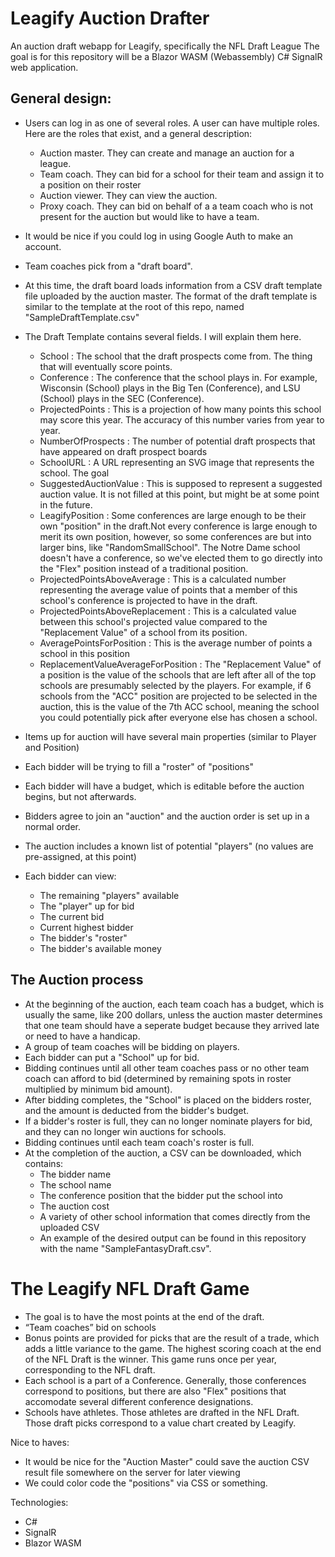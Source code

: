 # Leagify Auction Drafter
An auction draft webapp for Leagify, specifically the NFL Draft League
The goal is for this repository will be a Blazor WASM (Webassembly) C# SignalR web application.





## General design:
+ Users can log in as one of several roles. A user can have multiple roles. Here are the roles that exist, and a general description:
  - Auction master. They can create and manage an auction for a league.
  - Team coach. They can bid for a school for their team and assign it to a position on their roster
  - Auction viewer. They can view the auction.
  - Proxy coach. They can bid on behalf of a a team coach who is not present for the auction but would like to have a team.
+ It would be nice if you could log in using Google Auth to make an account.

+ Team coaches pick from a "draft board".
+ At this time, the draft board loads information from a CSV draft template file uploaded by the auction master.  The format of the draft template is similar to the template at the root of this repo, named "SampleDraftTemplate.csv"
+ The Draft Template contains several fields. I will explain them here.
  - School : The school that the draft prospects come from. The thing that will eventually score points.
  - Conference : The conference that the school plays in. For example, Wisconsin (School) plays in the Big Ten (Conference), and LSU (School) plays in the SEC (Conference).
  - ProjectedPoints : This is a projection of how many points this school may score this year. The accuracy of this number varies from year to year.
  - NumberOfProspects : The number of potential draft prospects that have appeared on draft prospect boards 
  - SchoolURL : A URL representing an SVG image that represents the school. The goal 
  - SuggestedAuctionValue : This is supposed to represent a suggested auction value. It is not filled at this point, but might be at some point in the future.
  - LeagifyPosition : Some conferences are large enough to be their own "position" in the draft.Not every conference is large enough to merit its own position, however, so some conferences are but into larger bins, like "RandomSmallSchool". The Notre Dame school doesn't have a conference, so we've elected them to go directly into the "Flex" position instead of a traditional position.
  - ProjectedPointsAboveAverage : This is a calculated number representing the average value of points that a member of this school's conference is projected to have in the draft.
  - ProjectedPointsAboveReplacement : This is a calculated value between this school's projected value compared to the "Replacement Value" of a school from its position.
  - AveragePointsForPosition : This is the average number of points a school in this position
  - ReplacementValueAverageForPosition : The "Replacement Value" of a position is the value of the schools that are left after all of the top schools are presumably selected by the players. For example, if 6 schools from the "ACC" position are projected to be selected in the auction, this is the value of the 7th ACC school, meaning the school you could potentially pick after everyone else has chosen a school.
+ Items up for auction will have several main properties (similar to Player and Position)
+ Each bidder will be trying to fill a "roster" of "positions"
+ Each bidder will have a budget, which is editable before the auction begins, but not afterwards.
+ Bidders agree to join an "auction" and the auction order is set up in a normal order.
+ The auction includes a known list of potential "players" (no values are pre-assigned, at this point)
+ Each bidder can view:
  - The remaining "players" available
  - The "player" up for bid
  - The current bid
  - Current highest bidder
  - The bidder's "roster"
  - The bidder's available money


## The Auction process
+ At the beginning of the auction, each team coach has a budget, which is usually the same, like 200 dollars, unless the auction master determines that one team should have a seperate budget because they arrived late or need to have a handicap. 
+ A group of team coaches will be bidding on players.
+ Each bidder can put a "School" up for bid.
+ Bidding continues until all other team coaches pass or no other team coach can afford to bid (determined by remaining spots in roster multiplied by minimum bid amount).
+ After bidding completes, the "School" is placed on the bidders roster, and the amount is deducted from the bidder's budget.
+ If a bidder's roster is full, they can no longer nominate players for bid, and they can no longer win auctions for schools.
+ Bidding continues until each team coach's roster is full.
+ At the completion of the auction, a CSV can be downloaded, which contains:
  - The bidder name
  - The school name
  - The conference position that the bidder put the school into
  - The auction cost
  - A variety of other school information that comes directly from the uploaded CSV
  - An example of the desired output can be found in this repository with the name "SampleFantasyDraft.csv".


# The Leagify NFL Draft Game
+ The goal is to have the most points at the end of the draft.
+ “Team coaches” bid on schools 
+ Bonus points are provided for picks that are the result of a trade, which adds a little variance to the game. The highest scoring coach at the end of the NFL Draft is the winner. This game runs once per year, corresponding to the NFL draft.
+ Each school is a part of a Conference. Generally, those conferences correspond to positions, but there are also "Flex" positions that accomodate several different conference designations.
+ Schools have athletes. Those athletes are drafted in the NFL Draft. Those draft picks correspond to a value chart created by Leagify.


Nice to haves:

+ It would be nice for the "Auction Master" could save the auction CSV result file somewhere on the server for later viewing
+ We could color code the "positions" via CSS or something.

Technologies:
+ C#
+ SignalR
+ Blazor WASM

